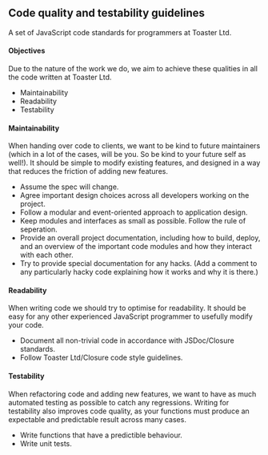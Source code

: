 ## Code quality and testability guidelines

A set of JavaScript code standards for programmers at Toaster Ltd.

#### Objectives

Due to the nature of the work we do, we aim to achieve these qualities in all the code written at Toaster Ltd.

* Maintainability
* Readability
* Testability

#### Maintainability

When handing over code to clients, we want to be kind to future maintainers (which in a lot of the cases, will be you. So be kind to your future self as well!). It should be simple to modify existing features, and designed in a way that reduces the friction of adding new features.

* Assume the spec will change.
* Agree important design choices across all developers working on the project.
* Follow a modular and event-oriented approach to application design.
* Keep modules and interfaces as small as possible. Follow the rule of seperation.
* Provide an overall project documentation, including how to build, deploy, and an overview of the important code modules and how they interact with each other.
* Try to provide special documentation for any hacks. (Add a comment to any particularly hacky code explaining how it works and why it is there.)

#### Readability

When writing code we should try to optimise for readability. It should be easy for any other experienced JavaScript programmer to usefully modify your code.

* Document all non-trivial code in accordance with JSDoc/Closure standards.
* Follow Toaster Ltd/Closure code style guidelines.

#### Testability

When refactoring code and adding new features, we want to have as much automated testing as possible to catch any regressions. Writing for testability also improves code quality, as your functions must produce an expectable and predictable result across many cases.

* Write functions that have a predictible behaviour.
* Write unit tests.
